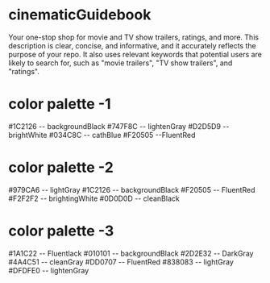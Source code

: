 # cinematicGuidebook

Your one-stop shop for movie and TV show trailers, ratings, and more. This description is clear, concise, and informative, and it accurately reflects the purpose of your repo. It also uses relevant keywords that potential users are likely to search for, such as "movie trailers", "TV show trailers", and "ratings".

# color palette -1

#1C2126 -- backgroundBlack
#747F8C -- lightenGray
#D2D5D9 -- brightWhite
#034C8C -- cathBlue
#F20505 --FluentRed

# color palette -2

#979CA6 -- lightGray
#1C2126 -- backgroundBlack
#F20505 -- FluentRed
#F2F2F2 -- brightingWhite
#0D0D0D -- cleanBlack

# color palette -3

#1A1C22 -- Fluentlack
#010101 -- backgroundBlack
#2D2E32 -- DarkGray
#4A4C51 -- cleanGray
#DD0707 -- FluentRed
#838083 -- lightGray
#DFDFE0 -- lightenGray
